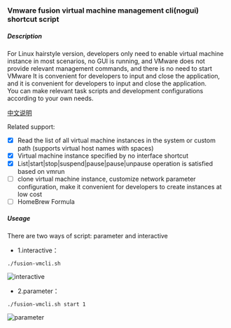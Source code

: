 ### Vmware fusion virtual machine management cli(nogui) shortcut script

##### Description
For Linux hairstyle version, developers only need to enable virtual machine instance in most scenarios, no GUI is running, and VMware does not provide relevant management commands, and there is no need to start VMware It is convenient for developers to input and close the application, and it is convenient for developers to input and close the application.   
You can make relevant task scripts and development configurations according to your own needs.  
  
[中文说明](https://github.com/iotd/vmware-fusion-vmcli-nogui/blob/main/README_CN.md)  
  
Related support:
  
- [x] Read the list of all virtual machine instances in the system or custom path (supports virtual host names with spaces)
- [x] Virtual machine instance specified by no interface shortcut
- [x] List|start|stop|suspend|pause|pause|unpause operation is satisfied based on vmrun
- [ ] clone virtual machine instance, customize network parameter configuration, make it convenient for developers to create instances at low cost
- [ ] HomeBrew Formula

##### Useage
There are two ways of script: parameter and interactive

* 1.interactive：
```
./fusion-vmcli.sh
```
![interactive](https://github.com/iotd/vmware-fusion-vmcli-nogui/blob/main/images/sample-01.png)

* 2.parameter：
```
./fusion-vmcli.sh start 1
```
![parameter](https://github.com/iotd/vmware-fusion-vmcli-nogui/blob/main/images/sample-02.png)
